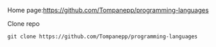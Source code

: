 Home page:https://github.com/Tompanepp/programming-languages

Clone repo
```
git clone https://github.com/Tompanepp/programming-languages
```